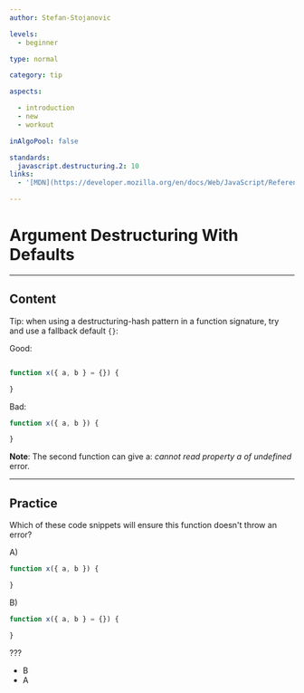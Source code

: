 ```yaml
---
author: Stefan-Stojanovic

levels:
  - beginner

type: normal

category: tip

aspects:

  - introduction
  - new
  - workout

inAlgoPool: false

standards:
  javascript.destructuring.2: 10
links:
  - '[MDN](https://developer.mozilla.org/en/docs/Web/JavaScript/Reference/Operators/Destructuring_assignment){website}'

---
```

# Argument Destructuring With Defaults

---
## Content

Tip: when using a destructuring-hash pattern in a function signature, try and use a fallback default `{}`:

Good:
```javascript

function x({ a, b } = {}) {

}
```

Bad:
```javascript
function x({ a, b }) {

}
```

**Note**: The second function can give a: *cannot read property a of undefined* error.


---
## Practice

Which of these code snippets will ensure this function doesn't throw an error?

A)
```javascript
function x({ a, b }) {

}
```
B)
```javascript
function x({ a, b } = {}) {

}
```

???

* B
* A
